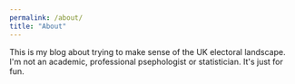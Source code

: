 ```yaml
---
permalink: /about/
title: "About"
---
```


This is my blog about trying to make sense of the UK electoral landscape. I'm not an academic, professional psephologist or statistician. It's just for fun.

